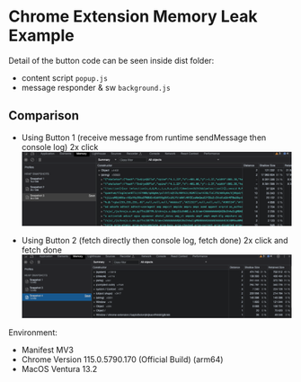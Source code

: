 # Chrome Extension Memory Leak Example

Detail of the button code can be seen inside dist folder: 
- content script `popup.js` 
- message responder & sw `background.js`

## Comparison

- Using Button 1 (receive message from runtime sendMessage then console log) 2x click
![alt text](./images/1.png)

- Using Button 2 (fetch directly then console log, fetch done) 2x click and fetch done
![alt text](./images/2.png)

Environment:
- Manifest MV3
- Chrome Version 115.0.5790.170 (Official Build) (arm64)
- MacOS Ventura 13.2
 